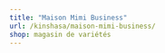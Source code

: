 ```yaml
---
title: "Maison Mimi Business"
url: /kinshasa/maison-mimi-business/
shop: magasin de variétés
---
```

